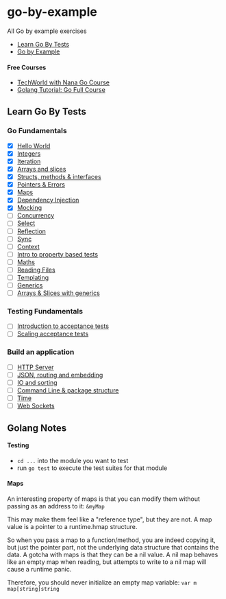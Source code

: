 # go-by-example

All Go by example exercises

- [Learn Go By Tests](https://quii.gitbook.io/learn-go-with-tests/)
- [Go by Example](https://gobyexample.com)

#### Free Courses
- [TechWorld with Nana Go Course](https://www.youtube.com/watch?v=yyUHQIec83I)
- [Golang Tutorial: Go Full Course](https://www.youtube.com/watch?v=YzLrWHZa-Kc)
## Learn Go By Tests

### Go Fundamentals

- [x] [Hello World](https://quii.gitbook.io/learn-go-with-tests/go-fundamentals/hello-world)
- [x] [Integers](https://quii.gitbook.io/learn-go-with-tests/go-fundamentals/integers)
- [x] [Iteration](https://quii.gitbook.io/learn-go-with-tests/go-fundamentals/iteration)
- [x] [Arrays and slices](https://quii.gitbook.io/learn-go-with-tests/go-fundamentals/arrays-and-slices)
- [x] [Structs, methods & interfaces](https://quii.gitbook.io/learn-go-with-tests/go-fundamentals/structs-methods-and-interfaces)
- [x] [Pointers & Errors](https://quii.gitbook.io/learn-go-with-tests/go-fundamentals/pointers-and-errors)
- [x] [Maps](https://quii.gitbook.io/learn-go-with-tests/go-fundamentals/maps)
- [x] [Dependency Injection](https://quii.gitbook.io/learn-go-with-tests/go-fundamentals/dependency-injection)
- [x] [Mocking](https://quii.gitbook.io/learn-go-with-tests/go-fundamentals/mocking)
- [ ] [Concurrency](https://quii.gitbook.io/learn-go-with-tests/go-fundamentals/concurrency)
- [ ] [Select](https://quii.gitbook.io/learn-go-with-tests/go-fundamentals/select)
- [ ] [Reflection](https://quii.gitbook.io/learn-go-with-tests/go-fundamentals/reflection)
- [ ] [Sync](https://quii.gitbook.io/learn-go-with-tests/go-fundamentals/sync)
- [ ] [Context](https://quii.gitbook.io/learn-go-with-tests/go-fundamentals/context)
- [ ] [Intro to property based tests](https://quii.gitbook.io/learn-go-with-tests/go-fundamentals/roman-numerals)
- [ ] [Maths](https://quii.gitbook.io/learn-go-with-tests/go-fundamentals/math)
- [ ] [Reading Files](https://quii.gitbook.io/learn-go-with-tests/go-fundamentals/reading-files)
- [ ] [Templating](https://quii.gitbook.io/learn-go-with-tests/go-fundamentals/html-templates)
- [ ] [Generics](https://quii.gitbook.io/learn-go-with-tests/go-fundamentals/generics)
- [ ] [Arrays & Slices with generics](https://quii.gitbook.io/learn-go-with-tests/go-fundamentals/revisiting-arrays-and-slices-with-generics)

### Testing Fundamentals

- [ ] [Introduction to acceptance tests](https://quii.gitbook.io/learn-go-with-tests/testing-fundamentals/intro-to-acceptance-tests)
- [ ] [Scaling acceptance tests](https://quii.gitbook.io/learn-go-with-tests/testing-fundamentals/scaling-acceptance-tests)

### Build an application

- [ ] [HTTP Server](https://quii.gitbook.io/learn-go-with-tests/build-an-application/http-server)
- [ ] [JSON, routing and embedding](https://quii.gitbook.io/learn-go-with-tests/build-an-application/json)
- [ ] [IO and sorting](https://quii.gitbook.io/learn-go-with-tests/build-an-application/io)
- [ ] [Command Line & package structure](https://quii.gitbook.io/learn-go-with-tests/build-an-application/command-line)
- [ ] [Time](https://quii.gitbook.io/learn-go-with-tests/build-an-application/time)
- [ ] [Web Sockets](https://quii.gitbook.io/learn-go-with-tests/build-an-application/websockets)

## Golang Notes

#### Testing

- `cd ...` into the module you want to test
- run `go test` to execute the test suites for that module

#### Maps

An interesting property of maps is that you can modify them without passing as an address to it: `&myMap`

This may make them feel like a "reference type", but they are not.
A map value is a pointer to a runtime.hmap structure.

So when you pass a map to a function/method, you are indeed copying it, but just the pointer part, not the underlying data structure that contains the data.
A gotcha with maps is that they can be a nil value. A nil map behaves like an empty map when reading, but attempts to write to a nil map will cause a runtime panic.

Therefore, you should never initialize an empty map variable:
`var m map[string]string`
